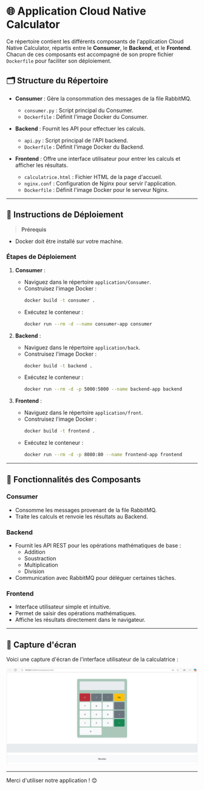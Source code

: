# 🌐 Application Cloud Native Calculator

Ce répertoire contient les différents composants de l'application Cloud Native Calculator, répartis entre le **Consumer**, le **Backend**, et le **Frontend**. Chacun de ces composants est accompagné de son propre fichier `Dockerfile` pour faciliter son déploiement.

## 🗂️ Structure du Répertoire

- **Consumer** : Gère la consommation des messages de la file RabbitMQ.
  - `consumer.py` : Script principal du Consumer.
  - `Dockerfile` : Définit l'image Docker du Consumer.

- **Backend** : Fournit les API pour effectuer les calculs.
  - `api.py` : Script principal de l'API backend.
  - `Dockerfile` : Définit l'image Docker du Backend.

- **Frontend** : Offre une interface utilisateur pour entrer les calculs et afficher les résultats.
  - `calculatrice.html` : Fichier HTML de la page d'accueil.
  - `nginx.conf` : Configuration de Nginx pour servir l'application.
  - `Dockerfile` : Définit l'image Docker pour le serveur Nginx.

---

## 🚀 Instructions de Déploiement

> **Prérequis**
- Docker doit être installé sur votre machine.

### Étapes de Déploiement
1. **Consumer** :
   - Naviguez dans le répertoire `application/Consumer`.
   - Construisez l'image Docker :
     ```bash
     docker build -t consumer .
     ```
   - Exécutez le conteneur :
     ```bash
     docker run --rm -d --name consumer-app consumer
     ```

2. **Backend** :
   - Naviguez dans le répertoire `application/back`.
   - Construisez l'image Docker :
     ```bash
     docker build -t backend .
     ```
   - Exécutez le conteneur :
     ```bash
     docker run --rm -d -p 5000:5000 --name backend-app backend
     ```

3. **Frontend** :
   - Naviguez dans le répertoire `application/front`.
   - Construisez l'image Docker :
     ```bash
     docker build -t frontend .
     ```
   - Exécutez le conteneur :
     ```bash
     docker run --rm -d -p 8080:80 --name frontend-app frontend
     ```

---

## 🌟 Fonctionnalités des Composants

### Consumer
- Consomme les messages provenant de la file RabbitMQ.
- Traite les calculs et renvoie les résultats au Backend.

### Backend
- Fournit les API REST pour les opérations mathématiques de base :
  - Addition
  - Soustraction
  - Multiplication
  - Division
- Communication avec RabbitMQ pour déléguer certaines tâches.

### Frontend
- Interface utilisateur simple et intuitive.
- Permet de saisir des opérations mathématiques.
- Affiche les résultats directement dans le navigateur.

---

## 📸 Capture d'écran
Voici une capture d'écran de l'interface utilisateur de la calculatrice :

![Capture d'écran - Calculatrice](./screenshot.png)

---

Merci d'utiliser notre application ! 😊
